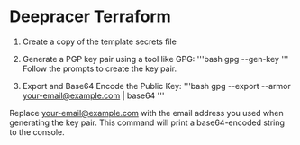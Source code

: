 # Deepracer Terraform

1. Create a copy of the template secrets file

2. Generate a PGP key pair using a tool like GPG:
'''bash
gpg --gen-key
'''
Follow the prompts to create the key pair.

3. Export and Base64 Encode the Public Key:
'''bash
gpg --export --armor your-email@example.com | base64
'''

Replace your-email@example.com with the email address you used when generating the key pair. This command will print a base64-encoded string to the console.


